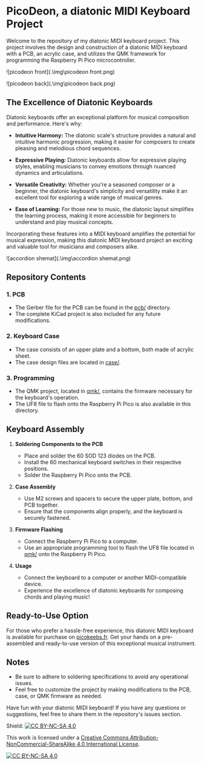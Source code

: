 # PicoDeon, a diatonic MIDI Keyboard Project

Welcome to the repository of my diatonic MIDI keyboard project. This project involves the design and construction of a diatonic MIDI keyboard with a PCB, an acrylic case, and utilizes the QMK framework for programming the Raspberry Pi Pico microcontroller.

![picodeon front](.\img\picodeon front.png)

![picodeon back](.\img\picodeon back.png)

## The Excellence of Diatonic Keyboards

Diatonic keyboards offer an exceptional platform for musical composition and performance. Here's why:

- **Intuitive Harmony:** The diatonic scale's structure provides a natural and intuitive harmonic progression, making it easier for composers to create pleasing and melodious chord sequences.

- **Expressive Playing:** Diatonic keyboards allow for expressive playing styles, enabling musicians to convey emotions through nuanced dynamics and articulations.

- **Versatile Creativity:** Whether you're a seasoned composer or a beginner, the diatonic keyboard's simplicity and versatility make it an excellent tool for exploring a wide range of musical genres.

- **Ease of Learning:** For those new to music, the diatonic layout simplifies the learning process, making it more accessible for beginners to understand and play musical concepts.

Incorporating these features into a MIDI keyboard amplifies the potential for musical expression, making this diatonic MIDI keyboard project an exciting and valuable tool for musicians and composers alike.

![accordion shemat](.\img\accordion shemat.png)

## Repository Contents

### 1. PCB
- The Gerber file for the PCB can be found in the [pcb/](pcb/) directory.
- The complete KiCad project is also included for any future modifications.

### 2. Keyboard Case
- The case consists of an upper plate and a bottom, both made of acrylic sheet.
- The case design files are located in [case/](case/).

### 3. Programming
- The QMK project, located in [qmk/](qmk/), contains the firmware necessary for the keyboard's operation.
- The UF8 file to flash onto the Raspberry Pi Pico is also available in this directory.

## Keyboard Assembly

1. **Soldering Components to the PCB**
    - Place and solder the 60 SOD 123 diodes on the PCB.
    - Install the 60 mechanical keyboard switches in their respective positions.
    - Solder the Raspberry Pi Pico onto the PCB.

2. **Case Assembly**
    - Use M2 screws and spacers to secure the upper plate, bottom, and PCB together.
    - Ensure that the components align properly, and the keyboard is securely fastened.

3. **Firmware Flashing**
    - Connect the Raspberry Pi Pico to a computer.
    - Use an appropriate programming tool to flash the UF8 file located in [qmk/](qmk/) onto the Raspberry Pi Pico.

4. **Usage**
    - Connect the keyboard to a computer or another MIDI-compatible device.
    - Experience the excellence of diatonic keyboards for composing chords and playing music!

## Ready-to-Use Option

For those who prefer a hassle-free experience, this diatonic MIDI keyboard is available for purchase on [picokeebs.fr](https://picokeebs.fr). Get your hands on a pre-assembled and ready-to-use version of this exceptional musical instrument.

## Notes
- Be sure to adhere to soldering specifications to avoid any operational issues.
- Feel free to customize the project by making modifications to the PCB, case, or QMK firmware as needed.

Have fun with your diatonic MIDI keyboard! If you have any questions or suggestions, feel free to share them in the repository's issues section.

Shield: [![CC BY-NC-SA 4.0][cc-by-nc-sa-shield]][cc-by-nc-sa]

This work is licensed under a [Creative Commons Attribution-NonCommercial-ShareAlike 4.0 International License][cc-by-nc-sa].

[![CC BY-NC-SA 4.0][cc-by-nc-sa-image]][cc-by-nc-sa]

[cc-by-nc-sa]: http://creativecommons.org/licenses/by-nc-sa/4.0/
[cc-by-nc-sa-image]: https://licensebuttons.net/l/by-nc-sa/4.0/88x31.png
[cc-by-nc-sa-shield]: https://img.shields.io/badge/License-CC%20BY--NC--SA%204.0-lightgrey.svg
